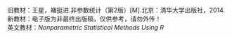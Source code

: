 旧教材：王星，褚挺进.非参数统计（第2版）[M].北京：清华大学出版社，2014.   
新教材：电子版为非最终出版稿，仅供参考，请勿外传！  
英文教材：*Nonparametric Statistical Methods Using R*  
